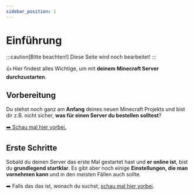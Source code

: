 ```yaml
---
sidebar_position: 1
---
```


# Einführung

:::caution[Bitte beachten!]
Diese Seite wird noch bearbeitet!
:::

👍 Hier findest alles Wichtige, um mit **deinem Minecraft Server durchzustarten**.

## Vorbereitung

Du stehst noch ganz am **Anfang** deines neuen Minecraft Projekts und bist dir z.B. nicht sicher, **was für einen Server du bestellen solltest**? 

[➡️ Schau mal hier vorbei.](/docs/category/erste-schritte)

## Erste Schritte

Sobald du deinen Server das erste Mal gestartet hast und **er online ist**, bist du **grundlegend startklar**. Es gibt aber noch einige **Einstellungen, die man vornehmen kann** und in den meisten Fällen auch sollte.

➡️ Falls das das ist, wonach du suchst, [schau mal hier vorbei](/docs/category/einstellungen-vornehmen).
